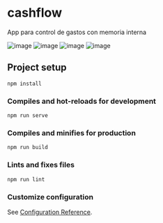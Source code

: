 # cashflow
App para control de gastos con memoria interna

![image](https://user-images.githubusercontent.com/62727846/227449579-f9005334-230c-4300-977b-3ece0cfa72b1.png)
![image](https://user-images.githubusercontent.com/62727846/227449459-c0e563e3-049e-4c97-b124-6bbf91377801.png)
![image](https://user-images.githubusercontent.com/62727846/227449649-c85de6c2-a317-437d-8430-24eb5f987f94.png)
![image](https://user-images.githubusercontent.com/62727846/227449935-62563e03-5b50-4eef-b9de-de9eab14aa3a.png)


## Project setup
```
npm install
```

### Compiles and hot-reloads for development
```
npm run serve
```

### Compiles and minifies for production
```
npm run build
```

### Lints and fixes files
```
npm run lint
```

### Customize configuration
See [Configuration Reference](https://cli.vuejs.org/config/).
